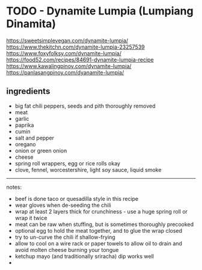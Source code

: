 # TODO - Dynamite Lumpia (Lumpiang Dinamita)

https://sweetsimplevegan.com/dynamite-lumpia/
https://www.thekitchn.com/dynamite-lumpia-23257539
https://www.foxyfolksy.com/dynamite-lumpia/
https://food52.com/recipes/84691-dynamite-lumpia-recipe
https://www.kawalingpinoy.com/dynamite-lumpia/
https://panlasangpinoy.com/dyanamite-lumpia/

## ingredients

* big fat chili peppers, seeds and pith thoroughly removed
* meat
* garlic
* paprika
* cumin
* salt and pepper
* oregano
* onion or green onion
* cheese
* spring roll wrappers, egg or rice rolls okay
* clove, fennel, worcestershire, light soy sauce, liquid smoke

---

notes:

* beef is done taco or quesadilla style in this recipe
* wear gloves when de-seeding the chili
* wrap at least 2 layers thick for crunchiness - use a huge spring roll or wrap it twice
* meat can be raw when stuffing, but is sometimes thoroughly precooked
* optional egg to hold the meat together, and to glue the wrap closed
* try to un-curve the chili if shallow-frying
* allow to cool on a wire rack or paper towels to allow oil to drain and avoid molten cheese burning your tongue
* ketchup mayo (and traditionally sriracha) dip works well
* 